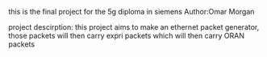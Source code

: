 this is the final project for the 5g diploma in siemens 
Author:Omar Morgan

project descirption: this project aims to make an ethernet packet generator, those packets will then carry expri packets which will then carry ORAN packets
